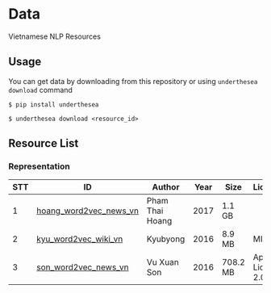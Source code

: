 # Data

Vietnamese NLP Resources

## Usage

You can get data by downloading from this repository or using `underthesea download` command

```
$ pip install underthesea

$ underthesea download <resource_id>
```

## Resource List

### Representation

| STT | ID | Author | Year | Size | License | Source |
|-----|--------------------------------------------------------------------------------------------------------|-----------------|------|----------|--------------------|----------------------------------------------|
| 1 | [hoang_word2vec_news_vn](https://github.com/undertheseanlp/data/blob/hoang_word2vec_news_vn/README.md) | Pham Thai Hoang | 2017 | 1.1 GB |  | [☞](https://github.com/pth1993/NNVLP) |
| 2 | [kyu_word2vec_wiki_vn](https://github.com/undertheseanlp/data/blob/kyu_word2vec_wiki_vn/README.md) | Kyubyong | 2016 | 8.9 MB | MIT | [☞](https://github.com/Kyubyong/wordvectors) |
| 3 | [son_word2vec_news_vn](https://github.com/undertheseanlp/data/blob/son_word2vec_news_vn/README.md) | Vu Xuan Son | 2016 | 708.2 MB | Apache License 2.0 | [☞](https://github.com/sonvx/word2vecVN) |

